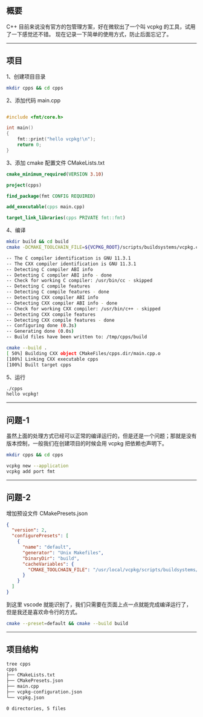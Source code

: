 ## 概要

C++ 目前来说没有官方的包管理方案，好在微软出了一个叫 vcpkg 的工具，试用了一下感觉还不错。 现在记录一下简单的使用方式，防止后面忘记了。

---


## 项目

1、创建项目目录
```bash
mkdir cpps && cd cpps
```

2、添加代码 main.cpp
```c++

#include <fmt/core.h>

int main()
{
    fmt::print("hello vcpkg!\n");
    return 0;
}
```

3、添加 cmake 配置文件 CMakeLists.txt
```cmake
cmake_minimum_required(VERSION 3.10)

project(cpps)

find_package(fmt CONFIG REQUIRED)

add_executable(cpps main.cpp)

target_link_libraries(cpps PRIVATE fmt::fmt)
```

4、编译
```bash
mkdir build && cd build
cmake -DCMAKE_TOOLCHAIN_FILE=${VCPKG_ROOT}/scripts/buildsystems/vcpkg.cmake ..

-- The C compiler identification is GNU 11.3.1
-- The CXX compiler identification is GNU 11.3.1
-- Detecting C compiler ABI info
-- Detecting C compiler ABI info - done
-- Check for working C compiler: /usr/bin/cc - skipped
-- Detecting C compile features
-- Detecting C compile features - done
-- Detecting CXX compiler ABI info
-- Detecting CXX compiler ABI info - done
-- Check for working CXX compiler: /usr/bin/c++ - skipped
-- Detecting CXX compile features
-- Detecting CXX compile features - done
-- Configuring done (0.3s)
-- Generating done (0.0s)
-- Build files have been written to: /tmp/cpps/build

cmake --build .
[ 50%] Building CXX object CMakeFiles/cpps.dir/main.cpp.o
[100%] Linking CXX executable cpps
[100%] Built target cpps
```

5、运行
```bash
./cpps 
hello vcpkg!
```

---

## 问题-1

虽然上面的处理方式已经可以正常的编译运行的，但是还是一个问题；那就是没有版本控制，一般我们在创建项目的时候会用 vcpkg 把依赖也声明下。

```bash
mkdir cpps && cd cpps

vcpkg new --application
vcpkg add port fmt
```

---

## 问题-2

增加预设文件 CMakePresets.json

```json
{
  "version": 2,
  "configurePresets": [
    {
      "name": "default",
      "generator": "Unix Makefiles",
      "binaryDir": "build",
      "cacheVariables": {
        "CMAKE_TOOLCHAIN_FILE": "/usr/local/vcpkg/scripts/buildsystems/vcpkg.cmake"
      }
    }
  ]
}
```
到这里 vscode 就能识别了，我们只需要在页面上点一点就能完成编译运行了，但是我还是喜欢命令行的方式。
```bash
cmake --preset=default && cmake --build build
```

---

## 项目结构

``` bash
tree cpps
cpps
├── CMakeLists.txt
├── CMakePresets.json
├── main.cpp
├── vcpkg-configuration.json
└── vcpkg.json

0 directories, 5 files
```